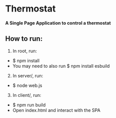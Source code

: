 # Thermostat

#### A Single Page Application to control a thermostat

## How to run:

1. In root, run:
- $ npm install
- You may need to also run $ npm install esbuild

2. In server/, run:
- $ node web.js

3. In client/, run:
- $ npm run build
- Open index.html and interact with the SPA
